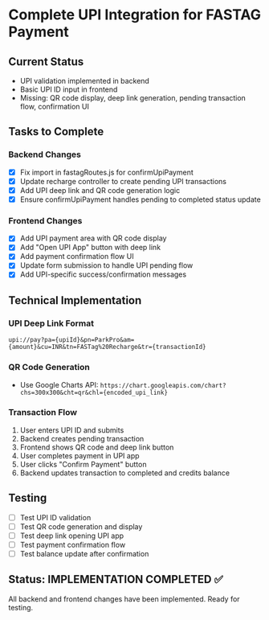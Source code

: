 # Complete UPI Integration for FASTAG Payment

## Current Status
- UPI validation implemented in backend
- Basic UPI ID input in frontend
- Missing: QR code display, deep link generation, pending transaction flow, confirmation UI

## Tasks to Complete

### Backend Changes
- [x] Fix import in fastagRoutes.js for confirmUpiPayment
- [x] Update recharge controller to create pending UPI transactions
- [x] Add UPI deep link and QR code generation logic
- [x] Ensure confirmUpiPayment handles pending to completed status update

### Frontend Changes
- [x] Add UPI payment area with QR code display
- [x] Add "Open UPI App" button with deep link
- [x] Add payment confirmation flow UI
- [x] Update form submission to handle UPI pending flow
- [x] Add UPI-specific success/confirmation messages

## Technical Implementation

### UPI Deep Link Format
```
upi://pay?pa={upiId}&pn=ParkPro&am={amount}&cu=INR&tn=FASTag%20Recharge&tr={transactionId}
```

### QR Code Generation
- Use Google Charts API: `https://chart.googleapis.com/chart?chs=300x300&cht=qr&chl={encoded_upi_link}`

### Transaction Flow
1. User enters UPI ID and submits
2. Backend creates pending transaction
3. Frontend shows QR code and deep link button
4. User completes payment in UPI app
5. User clicks "Confirm Payment" button
6. Backend updates transaction to completed and credits balance

## Testing
- [ ] Test UPI ID validation
- [ ] Test QR code generation and display
- [ ] Test deep link opening UPI app
- [ ] Test payment confirmation flow
- [ ] Test balance update after confirmation

## Status: IMPLEMENTATION COMPLETED ✅
All backend and frontend changes have been implemented. Ready for testing.
